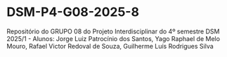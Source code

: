 # DSM-P4-G08-2025-8
Repositório do GRUPO 08 do Projeto Interdisciplinar do 4º semestre DSM 2025/1 - Alunos: Jorge Luiz Patrocínio dos Santos, Yago Raphael de Melo Mouro, Rafael Victor Redoval de Souza, Guilherme Luís Rodrigues Silva 
